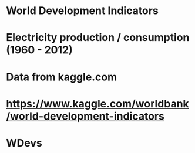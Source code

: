 # World Development Indicators
# Electricity production / consumption (1960 - 2012)
# Data from kaggle.com
# https://www.kaggle.com/worldbank/world-development-indicators
#
# WDevs

